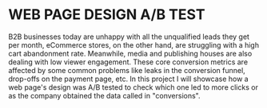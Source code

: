 # WEB PAGE DESIGN A/B TEST
B2B businesses today are unhappy with all the unqualified leads they get per month, eCommerce stores, on the other hand, are struggling with a high cart abandonment rate. Meanwhile, media and publishing houses are also dealing with low viewer engagement. These core conversion metrics are affected by some common problems like leaks in the conversion funnel, drop-offs on the payment page, etc. In this project I will showcase how a web page's design was A/B tested to check which one led to more clicks or as the company obtained the data called in "conversions".
